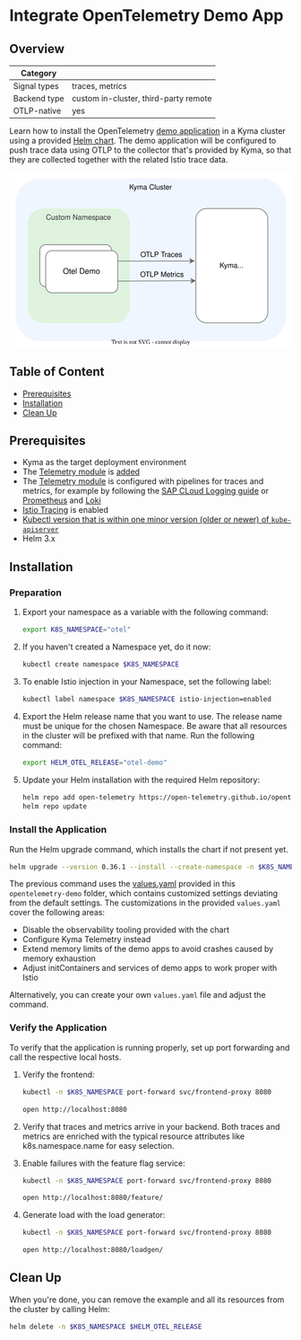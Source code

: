 # Integrate OpenTelemetry Demo App

## Overview

| Category| |
| - | - |
| Signal types | traces, metrics |
| Backend type | custom in-cluster, third-party remote |
| OTLP-native | yes |

Learn how to install the OpenTelemetry [demo application](https://github.com/open-telemetry/opentelemetry-demo) in a Kyma cluster using a provided [Helm chart](https://github.com/open-telemetry/opentelemetry-helm-charts/tree/main/charts/opentelemetry-demo). The demo application will be configured to push trace data using OTLP to the collector that's provided by Kyma, so that they are collected together with the related Istio trace data.

![setup](./../assets/otel-demo.drawio.svg)

## Table of Content

- [Prerequisites](#prerequisites)
- [Installation](#installation)
- [Clean Up](#clean-up)

## Prerequisites

- Kyma as the target deployment environment
- The [Telemetry module](../../README.md) is [added](https://kyma-project.io/#/02-get-started/01-quick-install)
- The [Telemetry module](../../README.md) is configured with pipelines for traces and metrics, for example by following the [SAP CLoud Logging guide](./../sap-cloud-logging/) or [Prometheus](./../prometheus/) and [Loki](./../loki/)
- [Istio Tracing](../../03-traces.md#2-enable-istio-tracing) is enabled
- [Kubectl version that is within one minor version (older or newer) of `kube-apiserver`](https://kubernetes.io/releases/version-skew-policy/#kubectl)
- Helm 3.x

## Installation

### Preparation

1. Export your namespace as a variable with the following command:

    ```bash
    export K8S_NAMESPACE="otel"
    ```

1. If you haven't created a Namespace yet, do it now:

    ```bash
    kubectl create namespace $K8S_NAMESPACE
    ```

1. To enable Istio injection in your Namespace, set the following label:

    ```bash
    kubectl label namespace $K8S_NAMESPACE istio-injection=enabled
    ```

1. Export the Helm release name that you want to use. The release name must be unique for the chosen Namespace. Be aware that all resources in the cluster will be prefixed with that name. Run the following command:

    ```bash
    export HELM_OTEL_RELEASE="otel-demo"
    ```

1. Update your Helm installation with the required Helm repository:

    ```bash
    helm repo add open-telemetry https://open-telemetry.github.io/opentelemetry-helm-charts
    helm repo update
    ```

### Install the Application

Run the Helm upgrade command, which installs the chart if not present yet.

```bash
helm upgrade --version 0.36.1 --install --create-namespace -n $K8S_NAMESPACE $HELM_OTEL_RELEASE open-telemetry/opentelemetry-demo -f https://raw.githubusercontent.com/kyma-project/telemetry-manager/main/docs/user/integration/opentelemetry-demo/values.yaml
```

The previous command uses the [values.yaml](https://raw.githubusercontent.com/kyma-project/telemetry-manager/main/docs/user/integration/opentelemetry-demo/values.yaml) provided in this `opentelemetry-demo` folder, which contains customized settings deviating from the default settings. The customizations in the provided `values.yaml` cover the following areas:

- Disable the observability tooling provided with the chart
- Configure Kyma Telemetry instead
- Extend memory limits of the demo apps to avoid crashes caused by memory exhaustion
- Adjust initContainers and services of demo apps to work proper with Istio

Alternatively, you can create your own `values.yaml` file and adjust the command.

### Verify the Application

To verify that the application is running properly, set up port forwarding and call the respective local hosts.

1. Verify the frontend:

   ```bash
   kubectl -n $K8S_NAMESPACE port-forward svc/frontend-proxy 8080
   ```

   ```bash
   open http://localhost:8080
   ````

2. Verify that traces and metrics arrive in your backend. Both traces and metrics are enriched with the typical resource attributes like k8s.namespace.name for easy selection.

3. Enable failures with the feature flag service:

   ```bash
   kubectl -n $K8S_NAMESPACE port-forward svc/frontend-proxy 8080
   ```

   ```bash
   open http://localhost:8080/feature/
   ````

4. Generate load with the load generator:

   ```bash
   kubectl -n $K8S_NAMESPACE port-forward svc/frontend-proxy 8080
   ```

   ```bash
   open http://localhost:8080/loadgen/
   ````

## Clean Up

When you're done, you can remove the example and all its resources from the cluster by calling Helm:

```bash
helm delete -n $K8S_NAMESPACE $HELM_OTEL_RELEASE
```
